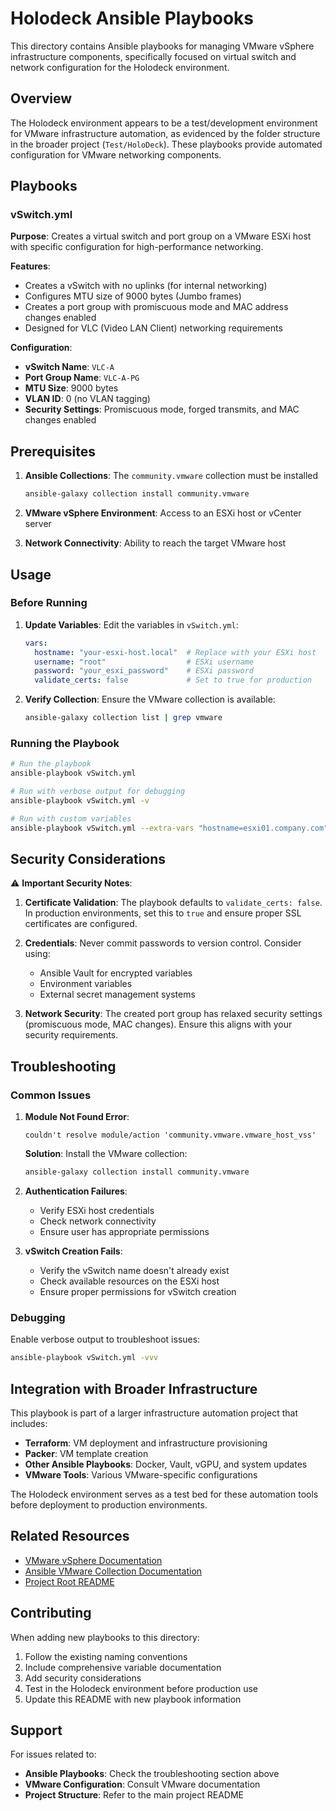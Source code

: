 # Holodeck Ansible Playbooks

This directory contains Ansible playbooks for managing VMware vSphere infrastructure components, specifically focused on virtual switch and network configuration for the Holodeck environment.

## Overview

The Holodeck environment appears to be a test/development environment for VMware infrastructure automation, as evidenced by the folder structure in the broader project (`Test/HoloDeck`). These playbooks provide automated configuration for VMware networking components.

## Playbooks

### vSwitch.yml

**Purpose**: Creates a virtual switch and port group on a VMware ESXi host with specific configuration for high-performance networking.

**Features**:
- Creates a vSwitch with no uplinks (for internal networking)
- Configures MTU size of 9000 bytes (Jumbo frames)
- Creates a port group with promiscuous mode and MAC address changes enabled
- Designed for VLC (Video LAN Client) networking requirements

**Configuration**:
- **vSwitch Name**: `VLC-A`
- **Port Group Name**: `VLC-A-PG`
- **MTU Size**: 9000 bytes
- **VLAN ID**: 0 (no VLAN tagging)
- **Security Settings**: Promiscuous mode, forged transmits, and MAC changes enabled

## Prerequisites

1. **Ansible Collections**: The `community.vmware` collection must be installed
   ```bash
   ansible-galaxy collection install community.vmware
   ```

2. **VMware vSphere Environment**: Access to an ESXi host or vCenter server

3. **Network Connectivity**: Ability to reach the target VMware host

## Usage

### Before Running

1. **Update Variables**: Edit the variables in `vSwitch.yml`:
   ```yaml
   vars:
     hostname: "your-esxi-host.local"  # Replace with your ESXi host
     username: "root"                  # ESXi username
     password: "your_esxi_password"    # ESXi password
     validate_certs: false             # Set to true for production
   ```

2. **Verify Collection**: Ensure the VMware collection is available:
   ```bash
   ansible-galaxy collection list | grep vmware
   ```

### Running the Playbook

```bash
# Run the playbook
ansible-playbook vSwitch.yml

# Run with verbose output for debugging
ansible-playbook vSwitch.yml -v

# Run with custom variables
ansible-playbook vSwitch.yml --extra-vars "hostname=esxi01.company.com"
```

## Security Considerations

⚠️ **Important Security Notes**:

1. **Certificate Validation**: The playbook defaults to `validate_certs: false`. In production environments, set this to `true` and ensure proper SSL certificates are configured.

2. **Credentials**: Never commit passwords to version control. Consider using:
   - Ansible Vault for encrypted variables
   - Environment variables
   - External secret management systems

3. **Network Security**: The created port group has relaxed security settings (promiscuous mode, MAC changes). Ensure this aligns with your security requirements.

## Troubleshooting

### Common Issues

1. **Module Not Found Error**:
   ```
   couldn't resolve module/action 'community.vmware.vmware_host_vss'
   ```
   **Solution**: Install the VMware collection:
   ```bash
   ansible-galaxy collection install community.vmware
   ```

2. **Authentication Failures**:
   - Verify ESXi host credentials
   - Check network connectivity
   - Ensure user has appropriate permissions

3. **vSwitch Creation Fails**:
   - Verify the vSwitch name doesn't already exist
   - Check available resources on the ESXi host
   - Ensure proper permissions for vSwitch creation

### Debugging

Enable verbose output to troubleshoot issues:
```bash
ansible-playbook vSwitch.yml -vvv
```

## Integration with Broader Infrastructure

This playbook is part of a larger infrastructure automation project that includes:

- **Terraform**: VM deployment and infrastructure provisioning
- **Packer**: VM template creation
- **Other Ansible Playbooks**: Docker, Vault, vGPU, and system updates
- **VMware Tools**: Various VMware-specific configurations

The Holodeck environment serves as a test bed for these automation tools before deployment to production environments.

## Related Resources

- [VMware vSphere Documentation](https://docs.vmware.com/en/VMware-vSphere/)
- [Ansible VMware Collection Documentation](https://docs.ansible.com/ansible/latest/collections/community/vmware/)
- [Project Root README](../README.md)

## Contributing

When adding new playbooks to this directory:

1. Follow the existing naming conventions
2. Include comprehensive variable documentation
3. Add security considerations
4. Test in the Holodeck environment before production use
5. Update this README with new playbook information

## Support

For issues related to:
- **Ansible Playbooks**: Check the troubleshooting section above
- **VMware Configuration**: Consult VMware documentation
- **Project Structure**: Refer to the main project README 